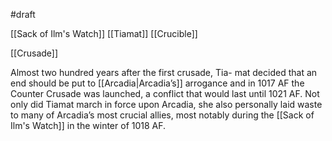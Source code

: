 #draft 

[[Sack of Ilm's Watch]]
[[Tiamat]]
[[Crucible]]

[[Crusade]]

Almost two hundred years after the first crusade, Tia-
mat decided that an end should be put to [[Arcadia|Arcadia’s]]
arrogance and in 1017 AF the Counter Crusade was
launched, a conflict that would last until 1021 AF. Not
only did Tiamat march in force upon Arcadia, she also
personally laid waste to many of Arcadia’s most crucial
allies, most notably during the [[Sack of Ilm's Watch]] in
the winter of 1018 AF.